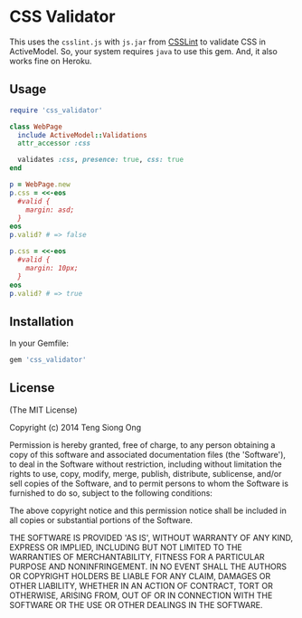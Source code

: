 # CSS Validator

This uses the `csslint.js` with `js.jar` from [CSSLint](https://github.com/CSSLint/csslint) to validate CSS in ActiveModel.
So, your system requires `java` to use this gem.  And, it also works fine on Heroku.

## Usage

```ruby
require 'css_validator'

class WebPage
  include ActiveModel::Validations
  attr_accessor :css

  validates :css, presence: true, css: true
end

p = WebPage.new
p.css = <<-eos
  #valid {
    margin: asd;
  }
eos
p.valid? # => false

p.css = <<-eos
  #valid {
    margin: 10px;
  }
eos
p.valid? # => true
```

## Installation

In your Gemfile:

```ruby
gem 'css_validator'
```

## License

(The MIT License)

Copyright (c) 2014 Teng Siong Ong

Permission is hereby granted, free of charge, to any person obtaining a copy of this software and associated documentation files (the 'Software'), to deal in the Software without restriction, including without limitation the rights to use, copy, modify, merge, publish, distribute, sublicense, and/or sell copies of the Software, and to permit persons to whom the Software is furnished to do so, subject to the following conditions:

The above copyright notice and this permission notice shall be included in all copies or substantial portions of the Software.

THE SOFTWARE IS PROVIDED 'AS IS', WITHOUT WARRANTY OF ANY KIND, EXPRESS OR IMPLIED, INCLUDING BUT NOT LIMITED TO THE WARRANTIES OF MERCHANTABILITY, FITNESS FOR A PARTICULAR PURPOSE AND NONINFRINGEMENT. IN NO EVENT SHALL THE AUTHORS OR COPYRIGHT HOLDERS BE LIABLE FOR ANY CLAIM, DAMAGES OR OTHER LIABILITY, WHETHER IN AN ACTION OF CONTRACT, TORT OR OTHERWISE, ARISING FROM, OUT OF OR IN CONNECTION WITH THE SOFTWARE OR THE USE OR OTHER DEALINGS IN THE SOFTWARE.
